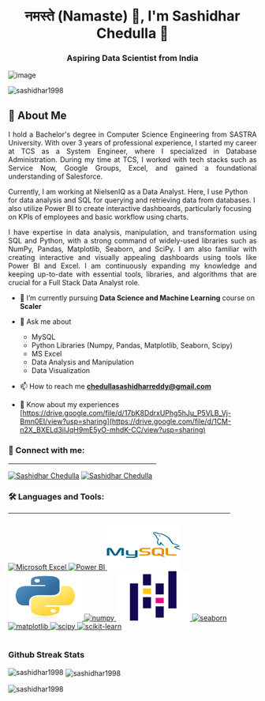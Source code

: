<h1 align="center">नमस्ते (Namaste) 🙏, I'm Sashidhar Chedulla 👋</h1>
<h3 align="center">Aspiring Data Scientist from India</h3>

![image](https://github.com/Sashidhar1998/Sashi_rep/assets/51833504/e8be20c7-6800-489b-bcf8-901d43e0c9ec)


<p align="left"> <img src="https://komarev.com/ghpvc/?username=sashidhar1998&label=Profile%20views&color=0e75b6&style=flat" alt="sashidhar1998" /> </p>


## 🚀 About Me


<p align = "justify">I hold a Bachelor's degree in Computer Science Engineering from SASTRA University. With over 3 years of professional experience, I started my career at TCS as a System Engineer, where I specialized in Database Administration. During my time at TCS, I worked with tech stacks such as Service Now, Google Groups, Excel, and gained a foundational understanding of Salesforce.

Currently, I am working at NielsenIQ as a Data Analyst. Here, I use Python for data analysis and SQL for querying and retrieving data from databases. I also utilize Power BI to create interactive dashboards, particularly focusing on KPIs of employees and basic workflow using charts. </p>

<p align = "justify">I have expertise in data analysis, manipulation, and transformation using SQL and Python, with a strong command of widely-used libraries such as NumPy, Pandas, Matplotlib, Seaborn, and SciPy. I am also familiar with creating interactive and visually appealing dashboards using tools like Power BI and Excel. I am continuously expanding my knowledge and keeping up-to-date with essential tools, libraries, and algorithms that are crucial for a Full Stack Data Analyst role.</p>



- 🌱 I’m currently pursuing **Data Science and Machine Learning** course on **Scaler**

- 💬 Ask me about <br>
  <ul>
    <li> MySQL</li> 
    <li>  Python Libraries (Numpy, Pandas, Matplotlib, Seaborn, Scipy) </li>
    <li>  MS Excel </li> 
    <li>  Data Analysis and Manipulation</li>
    <li>  Data Visualization</li>
  </ul>


- 📫 How to reach me **chedullasashidharreddy@gmail.com**

- 📄 Know about my experiences [https://drive.google.com/file/d/17bK8DdrxUPhg5hJu_P5VLB_Vj-Bmn0EI/view?usp=sharing](https://drive.google.com/file/d/1CM-n2X_BXELd3ilJqH9mE5yO-mhdK-CC/view?usp=sharing)
<h3 align="left"> 🔗 Connect with me:</h3>
<hr width=300>
<p align="left">
<a href="https://www.linkedin.com/in/csr123/" target="blank"><img align="center" src="https://raw.githubusercontent.com/rahuldkjain/github-profile-readme-generator/master/src/images/icons/Social/linked-in-alt.svg" alt="Sashidhar Chedulla" height="50" width="100" /></a>
<a href="https://www.kaggle.com/sashidhar98" target="blank"><img align="center" src="https://www.kaggle.com/static/images/site-logo.svg" alt="Sashidhar Chedulla" height="50" width="100" /></a>


<h3 align="left">🛠️ Languages and Tools:</h3>
<hr width=450>
<p align="left"> 
  <a href="https://www.microsoft.com/en-in/microsoft-365/excel" target="_blank" rel="noreferrer"> <img src="https://upload.wikimedia.org/wikipedia/commons/thumb/7/73/Microsoft_Excel_2013-2019_logo.svg/2170px-Microsoft_Excel_2013-2019_logo.svg.png" alt="Microsoft Excel"  width="150" height="100"/> </a>
  <a href="https://app.powerbi.com/" target="_blank" rel="noreferrer"> <img src="https://1000logos.net/wp-content/uploads/2022/08/Microsoft-Power-BI-Logo.png" alt="Power BI" width="160" height="65"/> </a>
  <a href="https://www.mysql.com/" target="_blank" rel="noreferrer"> <img src="https://raw.githubusercontent.com/devicons/devicon/master/icons/mysql/mysql-original-wordmark.svg" alt="mysql" width="150" height="100"/> </a>
  <a href="https://www.python.org" target="_blank" rel="noreferrer"> <img src="https://raw.githubusercontent.com/devicons/devicon/master/icons/python/python-original.svg" alt="python" width="150" height="100"/> </a> 
  <a href="https://numpy.org" target="_blank" rel="noreferrer"> <img src="https://numpy.org/images/logo.svg" alt="numpy" width="150" height="100"/> </a> 
  <a href="https://pandas.pydata.org/" target="_blank" rel="noreferrer"> <img src="https://raw.githubusercontent.com/devicons/devicon/2ae2a900d2f041da66e950e4d48052658d850630/icons/pandas/pandas-original.svg" alt="pandas" width="150" height="100"/> </a>
  <a href="https://seaborn.pydata.org" target="_blank" rel="noreferrer"> <img src="https://seaborn.pydata.org/_images/logo-mark-lightbg.svg" alt="seaborn" width="150" height="100"/> </a> 
  <a href="https://matplotlib.org" target="_blank" rel="noreferrer"> <img src="https://matplotlib.org/_static/images/documentation.svg" alt="matplotlib" width="150" height="100"/> </a>
  <a href="https://scipy.org/" target="_blank" rel="noreferrer"> <img src="https://scipy.org/images/logo.svg" alt="scipy" width="150" height="100"/> </a>
  <a href="https://scikit-learn.org/stable/" target="_blank" rel="noreferrer"> <img src="https://scikit-learn.org/stable/_static/scikit-learn-logo-small.png" alt="scikit-learn" width="150" height="65"/> </a>
  <br /><br /></p>

<h3 aligh = 'left'> Github Streak Stats </h3> 
<p><img align="left" src="https://github-readme-stats.vercel.app/api/top-langs?username=sashidhar1998&show_icons=true&locale=en&layout=compact" alt="sashidhar1998" /></p>

<p>&nbsp;<img align="center" src="https://github-readme-stats.vercel.app/api?username=sashidhar1998&show_icons=true&locale=en" alt="sashidhar1998" /></p>

<p><img align="center" src="https://github-readme-streak-stats.herokuapp.com/?user=sashidhar1998&" alt="sashidhar1998" /></p>
